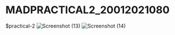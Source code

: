 # MADPRACTICAL2_20012021080
$practical-2
![Screenshot (13)](https://user-images.githubusercontent.com/110806159/185861828-47807f9c-496f-45c7-8db0-45ce9ec79d7d.png)
![Screenshot (14)](https://user-images.githubusercontent.com/110806159/185861862-ccac425f-02fe-44ab-886f-ca8f142d633b.png)
